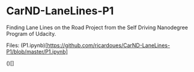 # CarND-LaneLines-P1
Finding Lane Lines on the Road Project from the Self Driving Nanodegree Program of Udacity.

Files: 
(P1.ipynb)[https://github.com/ricardoues/CarND-LaneLines-P1/blob/master/P1.ipynb]

()[]
